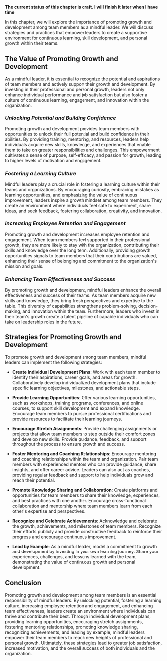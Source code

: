 **The current status of this chapter is draft. I will finish it later when I have time**

In this chapter, we will explore the importance of promoting growth and development among team members as a mindful leader. We will discuss strategies and practices that empower leaders to create a supportive environment for continuous learning, skill development, and personal growth within their teams.

**The Value of Promoting Growth and Development**
-------------------------------------------------

As a mindful leader, it is essential to recognize the potential and aspirations of team members and actively support their growth and development. By investing in their professional and personal growth, leaders not only enhance individual performance and job satisfaction but also foster a culture of continuous learning, engagement, and innovation within the organization.

### *Unlocking Potential and Building Confidence*

Promoting growth and development provides team members with opportunities to unlock their full potential and build confidence in their abilities. By providing training, mentoring, and resources, leaders help individuals acquire new skills, knowledge, and experiences that enable them to take on greater responsibilities and challenges. This empowerment cultivates a sense of purpose, self-efficacy, and passion for growth, leading to higher levels of motivation and engagement.

### *Fostering a Learning Culture*

Mindful leaders play a crucial role in fostering a learning culture within their teams and organizations. By encouraging curiosity, embracing mistakes as learning opportunities, and emphasizing the value of continuous improvement, leaders inspire a growth mindset among team members. They create an environment where individuals feel safe to experiment, share ideas, and seek feedback, fostering collaboration, creativity, and innovation.

### *Increasing Employee Retention and Engagement*

Promoting growth and development increases employee retention and engagement. When team members feel supported in their professional growth, they are more likely to stay with the organization, contributing their skills and knowledge over the long term. Additionally, providing growth opportunities signals to team members that their contributions are valued, enhancing their sense of belonging and commitment to the organization's mission and goals.

### *Enhancing Team Effectiveness and Success*

By promoting growth and development, mindful leaders enhance the overall effectiveness and success of their teams. As team members acquire new skills and knowledge, they bring fresh perspectives and expertise to the table. This diversity of capabilities strengthens problem-solving, decision-making, and innovation within the team. Furthermore, leaders who invest in their team's growth create a talent pipeline of capable individuals who can take on leadership roles in the future.

**Strategies for Promoting Growth and Development**
---------------------------------------------------

To promote growth and development among team members, mindful leaders can implement the following strategies:

* **Create Individual Development Plans**: Work with each team member to identify their aspirations, career goals, and areas for growth. Collaboratively develop individualized development plans that include specific learning objectives, milestones, and actionable steps.

* **Provide Learning Opportunities**: Offer various learning opportunities, such as workshops, training programs, conferences, and online courses, to support skill development and expand knowledge. Encourage team members to pursue professional certifications and provide resources to facilitate their learning journeys.

* **Encourage Stretch Assignments**: Provide challenging assignments or projects that allow team members to step outside their comfort zones and develop new skills. Provide guidance, feedback, and support throughout the process to ensure growth and success.

* **Foster Mentoring and Coaching Relationships**: Encourage mentoring and coaching relationships within the team and organization. Pair team members with experienced mentors who can provide guidance, share insights, and offer career advice. Leaders can also act as coaches, providing regular feedback and support to help individuals grow and reach their potential.

* **Promote Knowledge Sharing and Collaboration**: Create platforms and opportunities for team members to share their knowledge, experiences, and best practices with one another. Encourage cross-functional collaboration and mentorship where team members learn from each other's expertise and perspectives.

* **Recognize and Celebrate Achievements**: Acknowledge and celebrate the growth, achievements, and milestones of team members. Recognize their efforts publicly and provide constructive feedback to reinforce their progress and encourage continuous improvement.

* **Lead by Example**: As a mindful leader, model a commitment to growth and development by investing in your own learning journey. Share your experiences, challenges, and lessons learned with the team, demonstrating the value of continuous growth and personal development.

**Conclusion**
--------------

Promoting growth and development among team members is an essential responsibility of mindful leaders. By unlocking potential, fostering a learning culture, increasing employee retention and engagement, and enhancing team effectiveness, leaders create an environment where individuals can thrive and contribute their best. Through individual development plans, providing learning opportunities, encouraging stretch assignments, fostering mentoring relationships, promoting knowledge sharing, recognizing achievements, and leading by example, mindful leaders empower their team members to reach new heights of professional and personal growth. Ultimately, these strategies lead to greater job satisfaction, increased motivation, and the overall success of both individuals and the organization.
